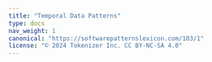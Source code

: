 ```yaml
---
title: "Temporal Data Patterns"
type: docs
nav_weight: 1
canonical: "https://softwarepatternslexicon.com/103/1"
license: "© 2024 Tokenizer Inc. CC BY-NC-SA 4.0"
---
```

